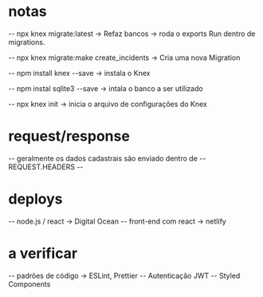 # notas

-- npx knex migrate:latest
-> Refaz bancos -> roda o exports Run dentro de migrations.

-- npx knex migrate:make create_incidents
-> Cria uma nova Migration

-- npm install knex --save
-> instala o Knex

-- npm instal sqlite3 --save
-> intala o banco a ser utilizado

-- npx knex init
-> inicia o arquivo de configurações do Knex

# request/response

-- geralmente os dados cadastrais são enviado dentro de
--REQUEST.HEADERS --

# deploys

-- node.js / react -> Digital Ocean
-- front-end com react -> netlify

# a verificar

-- padrões de código -> ESLint, Prettier
-- Autenticação JWT
-- Styled Components
